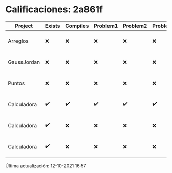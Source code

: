 # Calificaciones: 2a861f
|Project|Exists|Compiles|Problem1|Problem2|Problem3|Extra|CommitHash|CommitDate|CheckDate|Comments|DueDate|Grade|
|-|-|-|-|-|-|-|-|-|-|-|-|-|
|Arreglos|❌|❌|❌|❌|❌|❌|NA|NA|12-10-2021 16:57:21|No se encontró el archivo en PracticasComputacionI/Arreglos/Arreglos.cpp|24-09-2021 21:00:00|5.0|
|GaussJordan|❌|❌|❌|❌|❌|❌|NA|NA|12-10-2021 16:57:22|No se encontró el archivo en PracticasComputacionI/GaussJordan/GaussJordan.cpp|01-10-2021 21:00:00|5.0|
|Puntos|❌|❌|❌|❌|❌|❌|NA|NA|12-10-2021 16:57:22|No se encontró el archivo en PracticasComputacionI/Puntos/Punto.cpp|15-10-2021 21:00:00|5.0|
|Calculadora|✔️|✔️|✔️|✔️|✔️|✔️|aed9748ea3d4b96ff441a053786ce8a51375552f|19-09-2021 22:21:21|19-09-2021 23:15:03|nan|17-09-2021 21:00:00|9.0|
|Calculadora|✔️|❌|❌|❌|❌|❌|7bdbbd8acb2131ff4cc77ec845b51b427f5fd617|19-09-2021 21:29:28|19-09-2021 21:36:16|Tu código no compila|17-09-2021 21:00:00|5.0|
|Calculadora|✔️|❌|❌|❌|❌|❌|d00a64b0229e798f4b870795c63164b5877c0e7e|17-09-2021 12:20:47|17-09-2021 15:23:47|Tu código no compila|17-09-2021 21:00:00|5.0|

Última actualización: 12-10-2021 16:57